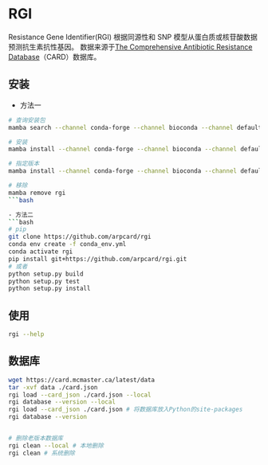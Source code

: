 # RGI 
Resistance Gene Identifier(RGI) 根据同源性和 SNP 模型从蛋白质或核苷酸数据预测抗生素抗性基因。
数据来源于[The Comprehensive Antibiotic Resistance Database](https://card.mcmaster.ca/)（CARD）数据库。


## 安装
- 方法一
```bash
# 查询安装包
mamba search --channel conda-forge --channel bioconda --channel defaults rgi

# 安装
mamba install --channel conda-forge --channel bioconda --channel defaults rgi

# 指定版本
mamba install --channel conda-forge --channel bioconda --channel defaults rgi=6.0.3

# 移除
mamba remove rgi
```bash

- 方法二
```bash 
# pip
git clone https://github.com/arpcard/rgi
conda env create -f conda_env.yml
conda activate rgi
pip install git+https://github.com/arpcard/rgi.git
# 或者
python setup.py build
python setup.py test
python setup.py install

```

## 使用

```bash
rgi --help

```

## 数据库

```bash
wget https://card.mcmaster.ca/latest/data
tar -xvf data ./card.json
rgi load --card_json ./card.json --local
rgi database --version --local
rgi load --card_json ./card.json # 将数据库放入Python的site-packages
rgi database --version


# 删除老版本数据库
rgi clean --local # 本地删除
rgi clean # 系统删除
```
